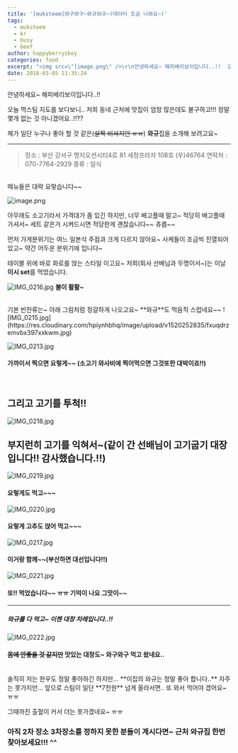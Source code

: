 ```yaml
---
title: '[muksteem]와구와구~와규와규~(데이터 조금 나와요~)'
tags:
  - muksteem
  - kr
  - busy
  - beef
author: happyberrysboy
categories: food
excerpt: "<img src=\"[image.png\" />\r\n안녕하세요~ 해피베리보이입니다..!!  오늘 먹스팀 지도를 보다보니.. 저희 동네 근처에 맛집이 엄청 많은데도 불구하고!!! 정말 몇개 없는 것 아니겠어요..!!??  제가 일단 누구나 좋아 할 것 같은(~~살짝 비싸지만 ㅠㅠ~~) **와규**집을 소개해 보려고요~  ___  >장소 : 부산 강서구 명지오션시티4로 81 세정프라자 108호 (우)46764 ....."
date: 2018-03-05 21:35:24
---
```


안녕하세요~ 해피베리보이입니다..!!

오늘 먹스팀 지도를 보다보니.. 저희 동네 근처에 맛집이 엄청 많은데도 불구하고!!!
정말 몇개 없는 것 아니겠어요..!!??

제가 일단 누구나 좋아 할 것 같은(~~살짝 비싸지만 ㅠㅠ~~) **와규**집을 소개해 보려고요~

___

>장소 : 부산 강서구 명지오션시티4로 81 세정프라자 108호 (우)46764
연락처 : 070-7764-2929
종류 : 일식

<br>
메뉴들은 대략 요렇습니다~~

![image.png](https://res.cloudinary.com/hpiynhbhq/image/upload/v1520252596/vhjbe1ffizyjvdt1mzbi.png)

아무래도 소고기라서 가격대가 좀 있긴 하지만, 
너무 배고플때 말고~ 적당히 배고플때 가셔서~ 
세트 같은거 시켜드시면 적당한게 괜찮습니다~~ 츄릅~~


먼저 가게분위기는 여느 일본식 주점과 크게 다르지 않아요~
사케들이 조금씩 진열되어 있고~ 약간 어두운 분위기에 입니다~

테이블 위에 바로 화로를 얹는 스타일 이고요~
저희(회사 선배님과 두명이서~)는 이날 **이시 set**를 먹었습니다.

![IMG_0216.jpg](https://res.cloudinary.com/hpiynhbhq/image/upload/v1520252748/qw8sk1gnq4xtpqm2vs1r.jpg)
**불이 활활~**

<br>
기본 반찬류는~ 아래 그림처럼 정갈하게 나오고요~ **와규**도 먹음직 스럽네요~~
![IMG_0215.jpg](https://res.cloudinary.com/hpiynhbhq/image/upload/v1520252835/fxuqdrzemvbx397xxkwm.jpg)

![IMG_0213.jpg](https://res.cloudinary.com/hpiynhbhq/image/upload/v1520252918/o6zzzb2h9v4e4qpd1rxf.jpg)
#### 가까이서 찍으면 요렇게~~ (소고기 와사비에 찍어먹으면 그것또한 대박이죠!!)

<br>

## 그리고 고기를 투척!!
![IMG_0218.jpg](https://res.cloudinary.com/hpiynhbhq/image/upload/v1520252976/ugj0ouzbwmjyflnaikvo.jpg)

## 부지런히 고기를 익혀서~(같이 간 선배님이 고기굽기 대장입니다!! 감사했습니다.!!)
![IMG_0219.jpg](https://res.cloudinary.com/hpiynhbhq/image/upload/v1520253033/ojfbeu0iafhb4mkfatzm.jpg)
#### 요렇게도 먹고~~~

![IMG_0220.jpg](https://res.cloudinary.com/hpiynhbhq/image/upload/v1520253050/yegj4edak1eaqqmttyyw.jpg)
#### 요렇게 고추도 얹어 먹고~~~

![IMG_0217.jpg](https://res.cloudinary.com/hpiynhbhq/image/upload/v1520253096/ypgljfrqoc5cr5q6xqxg.jpg)
#### 이거랑 함께~~(부산하면 대선입니다!!)

![IMG_0221.jpg](https://res.cloudinary.com/hpiynhbhq/image/upload/v1520253070/a6ri8z6qbhnoo9aq5m1t.jpg)
#### 또!! 먹었습니다~~ ㅠㅠ 기억이 나요 그맛이~~


___

##### 와규를 다 먹고~ 이젠 대창 차례입니다..!!

![IMG_0222.jpg](https://res.cloudinary.com/hpiynhbhq/image/upload/v1520253168/ylvg5qhugoxgd8ijvidf.jpg)
#### ~~몸에 안좋을 것 같지만~~ 맛있는 대창도~ 와구와구 먹고 왔네요.. 

<br>
솔직히 저는 한우도 정말 좋아하긴 하지만...
**이집의 와규는 정말 좋아 합니다..**
자주는 못가지만... 앞으로 스팀이 일단 **7천원** 넘게 올라서면.. 또 와서 먹어야 겠어요~ ㅠㅠ

그때까진 출혈이 커서 더는 못가겠네요~ ㅠㅠ

### 아직 2차 장소 3차장소를 정하지 못한 분들이 계시다면~ 근처 와규집 한번 찾아보세요!!! ^^